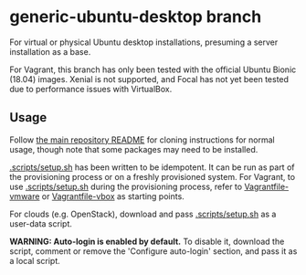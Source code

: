 # generic-ubuntu-desktop branch
For virtual or physical Ubuntu desktop installations, presuming a server installation as a base.

For Vagrant, this branch has only been tested with the official Ubuntu Bionic (18.04) images. Xenial is not supported, and Focal has not yet been tested due to performance issues with VirtualBox.

## Usage
Follow [the main repository README](../README.md) for cloning instructions for normal usage, though note that some packages may need to be installed.

[.scripts/setup.sh](../.scripts/setup.sh) has been written to be idempotent. It can be run as part of the provisioning process or on a freshly provisioned system. For Vagrant, to use [.scripts/setup.sh](../.scripts/setup.sh) during the provisioning process, refer to [Vagrantfile-vmware](Vagrantfile-vmware) or [Vagrantfile-vbox](Vagrantfile-vbox) as starting points.

For clouds (e.g. OpenStack), download and pass [.scripts/setup.sh](../.scripts/setup.sh) as a user-data script.

**WARNING: Auto-login is enabled by default.** To disable it, download the script, comment or remove the 'Configure auto-login' section, and pass it as a local script.
